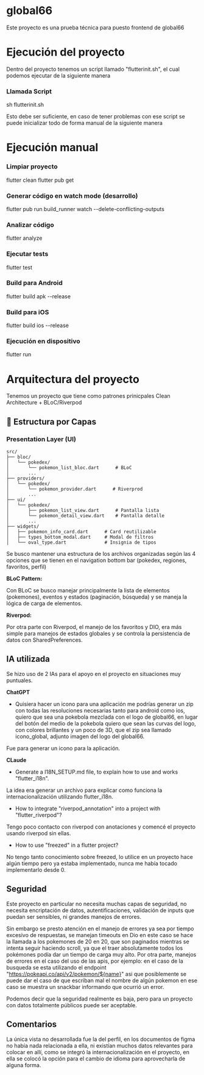 # global66

Este proyecto es una prueba técnica para puesto frontend de global66

# Ejecución del proyecto

Dentro del proyecto tenemos un script llamado "flutterinit.sh", el cual podemos ejecutar de la siguiente manera

### **Llamada Script**
sh flutterinit.sh

Esto debe ser suficiente, en caso de tener problemas con ese script se puede inicializar todo de forma manual de la siguiente manera

# Ejecución manual

### **Limpiar proyecto**
flutter clean
flutter pub get

### **Generar código en watch mode (desarrollo)**
flutter pub run build_runner watch --delete-conflicting-outputs

### **Analizar código**
flutter analyze

### **Ejecutar tests**
flutter test

### **Build para Android**
flutter build apk --release

### **Build para iOS**
flutter build ios --release

### **Ejecución en dispositivo**
flutter run


# Arquitectura del proyecto

Tenemos un proyecto que tiene como patrones prinicpales Clean Architecture + BLoC/Riverpod

## 📁 Estructura por Capas

### **Presentation Layer (UI)**
```
src/
├── bloc/
│   └── pokedex/
│       └── pokemon_list_bloc.dart      # BLoC
│       ...
├── providers/
│   └── pokedex/
│       └── pokemon_provider.dart      # Riverprod
│       ...
├── ui/
│   └── pokedex/
│       ├── pokemon_list_view.dart      # Pantalla lista
│       └── pokemon_detail_view.dart    # Pantalla detalle
│       ...
├── widgets/
│   ├── pokemon_info_card.dart      # Card reutilizable
│   ├── types_bottom_modal.dart     # Modal de filtros
│   └── oval_type.dart              # Insignia de tipos
```
Se busco mantener una estructura de los archivos organizadas según las 4 opciones que se tienen en el navigation bottom bar (pokedex, regiones, favoritos, perfil)


**BLoC Pattern:**

Con BLoC se busco manejar principalmente la lista de elementos (pokemones), eventos y estados (paginación, búsqueda) y se maneja la lógica de carga de elementos.

**Riverpod:**

Por otra parte con Riverpod, el manejo de los favoritos y DIO, era más simple para manejos de estados globales y se controla la persistencia de datos con SharedPreferences.


## IA utilizada

Se hizo uso de 2 IAs para el apoyo en el proyecto en situaciones muy puntuales.

**ChatGPT**

- Quisiera hacer un icono para una aplicación me podrías generar un zip con todas las resoluciones necesarias tanto para android como ios, quiero que sea una pokebola mezclada con el logo de global66, en lugar del botón del medio de la pokebola quiero que sean las curvas del logo, con colores brillantes y un poco de 3D, que el zip sea llamado icono_global, adjunto imagen del logo del global66.

Fue para generar un icono para la aplicación.

**CLaude**

- Generate a I18N_SETUP.md file, to explain how to use and works "flutter_i18n".

La idea era generar un archivo para explicar como funciona la internacionalización utilizando flutter_i18n.

- How to integrate "riverpod_annotation" into a project with "flutter_riverpod"?

Tengo poco contacto con riverpod con anotaciones y comencé el proyecto usando riverpod sin ellas.

- How to use "freezed" in a flutter project?

No tengo tanto conocimiento sobre freezed, lo utilice en un proyecto hace algún tiempo pero ya estaba implementado, nunca me había tocado implementarlo desde 0.

## Seguridad

Este proyecto en particular no necesita muchas capas de seguridad, no necesita encriptación de datos, autentificaciones, validación de inputs que puedan ser sensibles, ni grandes manejos de errores.

Sin embargo se presto atención en el manejo de errores ya sea por tiempo excesivo de respuestas, se manejan timeouts en Dio en este caso se hace la llamada a los pokemones de 20 en 20, que son paginados mientras se intenta seguir haciendo scroll, ya que el traer absolutamente todos los pokémones podía dar un tiempo de carga muy alto. Por otra parte, manejos de errores en el caso del uso de las apis, por ejemplo: en el caso de la busqueda se esta utilizando el endpoint "https://pokeapi.co/api/v2/pokemon/${name}" asi que posiblemente se puede dar el caso de que escriban mal el nombre de algún pokemon en ese caso se muestra un snackbar informando que ocurrió un error.

Podemos decir que la seguridad realmente es baja, pero para un proyecto con datos totalmente públicos puede ser aceptable.

## Comentarios

La única vista no desarrollada fue la del perfil, en los documentos de figma no había nada relacionada a ella, ni existían muchos datos relevantes para colocar en allí, como se integró la internacionalización en el proyecto,  en ella se colocó la opción para el cambio de idioma para aprovecharla de alguna forma.